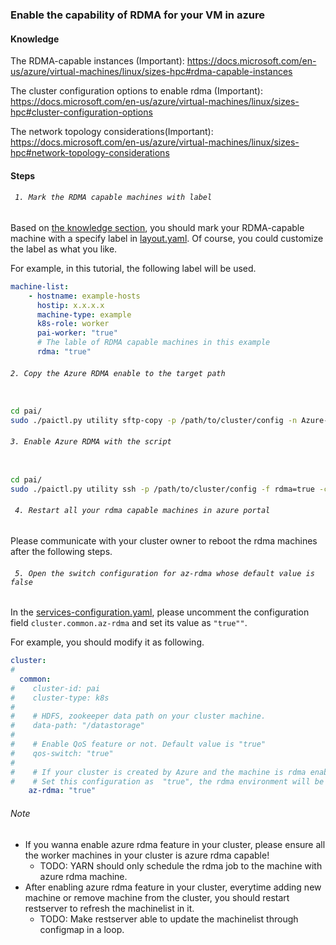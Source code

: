 <!--
  Copyright (c) Microsoft Corporation
  All rights reserved.

  MIT License

  Permission is hereby granted, free of charge, to any person obtaining a copy of this software and associated
  documentation files (the "Software"), to deal in the Software without restriction, including without limitation
  the rights to use, copy, modify, merge, publish, distribute, sublicense, and/or sell copies of the Software, and
  to permit persons to whom the Software is furnished to do so, subject to the following conditions:
  The above copyright notice and this permission notice shall be included in all copies or substantial portions of the Software.

  THE SOFTWARE IS PROVIDED *AS IS*, WITHOUT WARRANTY OF ANY KIND, EXPRESS OR IMPLIED, INCLUDING
  BUT NOT LIMITED TO THE WARRANTIES OF MERCHANTABILITY, FITNESS FOR A PARTICULAR PURPOSE AND
  NONINFRINGEMENT. IN NO EVENT SHALL THE AUTHORS OR COPYRIGHT HOLDERS BE LIABLE FOR ANY CLAIM,
  DAMAGES OR OTHER LIABILITY, WHETHER IN AN ACTION OF CONTRACT, TORT OR OTHERWISE, ARISING FROM,
  OUT OF OR IN CONNECTION WITH THE SOFTWARE OR THE USE OR OTHER DEALINGS IN THE SOFTWARE.
-->


### Enable the capability of RDMA for your VM in azure

#### Knowledge <a name="knowledge"></a>
The RDMA-capable instances
 (Important): https://docs.microsoft.com/en-us/azure/virtual-machines/linux/sizes-hpc#rdma-capable-instances

The cluster configuration options to enable rdma (Important): https://docs.microsoft.com/en-us/azure/virtual-machines/linux/sizes-hpc#cluster-configuration-options

The network topology considerations(Important): https://docs.microsoft.com/en-us/azure/virtual-machines/linux/sizes-hpc#network-topology-considerations

#### Steps

###### ``` 1. Mark the RDMA capable machines with label```


Based on [the knowledge section](#knowledge), you should mark your RDMA-capable machine with a specify label in [layout.yaml](../../../../examples/cluster-configuration/layout.yaml). Of course, you could customize the label as what you like.

For example, in this tutorial, the following label will be used.

```YAML
machine-list:
    - hostname: example-hosts
      hostip: x.x.x.x
      machine-type: example
      k8s-role: worker
      pai-worker: "true"
      # The lable of RDMA capable machines in this example
      rdma: "true"
```

###### ``` 2. Copy the Azure RDMA enable to the target path ```

```bash

cd pai/
sudo ./paictl.py utility sftp-copy -p /path/to/cluster/config -n Azure-RDMA-enable.sh -s src/azure-rdma -d /tmp -f rdma=true

```

###### ``` 3. Enable Azure RDMA with the script ```

```bash

cd pai/
sudo ./paictl.py utility ssh -p /path/to/cluster/config -f rdma=true -c "sudo /bin/bash /tmp/Azure-RDMA-enable.sh"

```


###### ``` 4. Restart all your rdma capable machines in azure portal```

Please communicate with your cluster owner to reboot the rdma machines after the following steps.

###### ``` 5. Open the switch configuration for az-rdma whose default value is false```

In the [services-configuration.yaml](../../../../examples/cluster-configuration/services-configuration.yaml), please uncomment the configuration field ```cluster.common.az-rdma``` and set its value as ```"true""```.


For example, you should modify it as following.
```YAML
cluster:
#
  common:
#    cluster-id: pai
#    cluster-type: k8s
#
#    # HDFS, zookeeper data path on your cluster machine.
#    data-path: "/datastorage"
#
#    # Enable QoS feature or not. Default value is "true"
#    qos-switch: "true"
#
#    # If your cluster is created by Azure and the machine is rdma enabled.
#    # Set this configuration as  "true", the rdma environment will be set into your container.
    az-rdma: "true"
```


###### Note
- If you wanna enable azure rdma feature in your cluster, please ensure all the worker machines in your cluster is azure rdma capable!
    - TODO: YARN should only schedule the rdma job to the machine with azure rdma machine.
- After enabling azure rdma feature in your cluster, everytime adding new machine or remove machine from the cluster, you should restart restserver to refresh the machinelist in it.
    - TODO: Make restserver able to update the machinelist through configmap in a loop.
